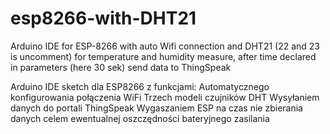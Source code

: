 # esp8266-with-DHT21
Arduino IDE for ESP-8266 with auto Wifi connection and DHT21 (22 and 23 is uncomment) for temperature and humidity measure, after time declared in parameters (here 30 sek) send data to ThingSpeak

Arduino IDE sketch dla ESP8266 z funkcjami:
Automatycznego konfigurowania połączenia WiFi 
Trzech modeli czujników DHT
Wysyłaniem danych do portali ThingSpeak
Wygaszaniem ESP na czas nie zbierania danych celem ewentualnej oszczędności bateryjnego zasilania
